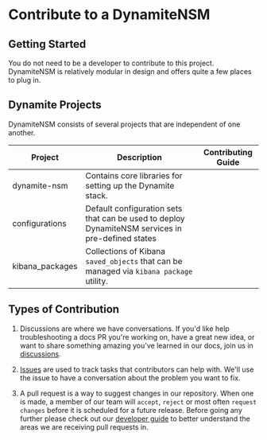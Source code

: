 # Contribute to a DynamiteNSM

## Getting Started

You do not need to be a developer to contribute to this project. DynamiteNSM is relatively modular in design
and offers quite a few places to plug in.

## Dynamite Projects

DynamiteNSM consists of several projects that are independent of one another.

| Project         | Description                                                                                      | Contributing Guide |
|-----------------|--------------------------------------------------------------------------------------------------|--------------------|
| dynamite-nsm    | Contains core libraries for setting up the Dynamite stack.                                       |                    |
| configurations  | Default configuration sets that can be used to deploy DynamiteNSM services in pre-defined states |                    |
| kibana_packages | Collections of Kibana `saved_objects` that can be managed via `kibana package` utility.          |                    |


## Types of Contribution

1. Discussions are where we have conversations. 
   If you'd like help troubleshooting a docs PR you're working on, 
   have a great new idea, or want to share something amazing you've learned in our docs, join us in [discussions](https://github.com/DynamiteAI/dynamite-nsm/discussions).
   
2. [Issues](https://github.com/DynamiteAI/dynamite-nsm/issues) are used to track tasks that contributors can help with. We'll use the issue to have a conversation about the problem you want to fix.

3. A pull request is a way to suggest changes in our repository. 
   When one is made, a member of our team will `accept`, `reject` or most often `request changes` before it is scheduled 
   for a future release. Before going any further please check out our [developer guide](/guides/developers/01_overview) to better understand the areas we 
   are receiving pull requests in.